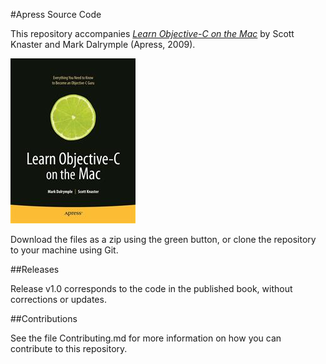 #Apress Source Code

This repository accompanies [*Learn Objective-C on the Mac*](http://www.apress.com/9781430218159) by Scott Knaster and Mark Dalrymple (Apress, 2009).

![Cover image](9781430218159.jpg)

Download the files as a zip using the green button, or clone the repository to your machine using Git.

##Releases

Release v1.0 corresponds to the code in the published book, without corrections or updates.

##Contributions

See the file Contributing.md for more information on how you can contribute to this repository.
